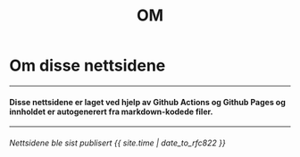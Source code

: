 ﻿---
title: OM
---

<link rel="stylesheet" type="text/css" href="about_style.css">

# Om disse nettsidene

***

#### Disse nettsidene er laget ved hjelp av Github Actions og Github Pages og innholdet er autogenerert fra markdown-kodede filer.

***

###### Nettsidene ble sist publisert {{ site.time | date_to_rfc822  }}